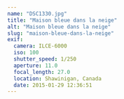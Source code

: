 ```yaml
---
name: "DSC1330.jpg"
title: "Maison bleue dans la neige"
alt: "Maison bleue dans la neige"
slug: "maison-bleue-dans-la-neige"
exif:
  camera: ILCE-6000
  iso: 100
  shutter_speed: 1/250
  aperture: 11.0
  focal_length: 27.0
  location: Shawinigan, Canada
  date: 2015-01-29 12:36:51
---
```

